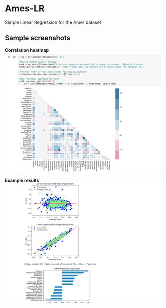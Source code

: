 # Ames-LR
Simple Linear Regression for the Ames dataset

## Sample screenshots

**Correlation heatmap**
![pic01](screenshots/pic01.png)

**Example results**
![pic1](screenshots/pic1.png)
